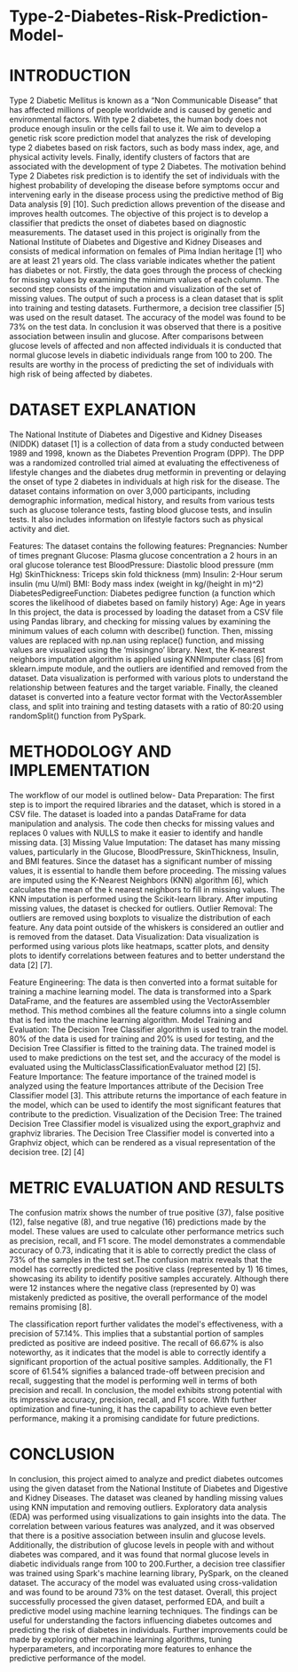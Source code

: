 # Type-2-Diabetes-Risk-Prediction-Model-
 
# INTRODUCTION
Type 2 Diabetic Mellitus is known as a “Non Communicable Disease” that has affected millions of people worldwide and is caused by genetic and environmental factors. With type 2 diabetes, the human body does not produce enough insulin or the cells fail to use it. We aim to develop a genetic risk score prediction model that analyzes the risk of developing type 2 diabetes based on risk factors, such as body mass index, age, and physical activity levels. Finally, identify clusters of factors that are associated with the development of type 2 Diabetes. The motivation behind Type 2 Diabetes risk prediction is to identify the set of individuals with the highest probability of developing the disease before symptoms occur and intervening early in the disease process using the predictive method of Big Data analysis [9] [10]. Such prediction allows prevention of the disease and improves health outcomes.
The objective of this project is to develop a classifier that predicts the onset of diabetes based on diagnostic measurements. The dataset used in this project is originally from the National Institute of Diabetes and Digestive and Kidney Diseases and consists of medical information on females of Pima Indian heritage [1] who are at least 21 years old. The class variable indicates whether the patient has diabetes or not. Firstly, the data goes through the process of checking for missing values by examining the minimum values of each column. The second step consists of the imputation and visualization of the set of missing values. The output of such a process is a clean dataset that is split into training and testing datasets. Furthermore, a decision tree classifier [5] was used on the result dataset. The accuracy of the model was found to be 73% on the test data. In conclusion it was observed that there is a positive association between insulin and glucose. After comparisons between glucose levels of affected and non affected individuals it is conducted that normal glucose levels in diabetic individuals range from 100 to 200. The results are worthy in the process of predicting the set of individuals with high risk of being affected by diabetes.

# DATASET EXPLANATION
The National Institute of Diabetes and Digestive and Kidney Diseases (NIDDK) dataset [1] is a collection of data from a study conducted between 1989 and 1998, known as the Diabetes Prevention Program (DPP). The DPP was a randomized controlled trial aimed at evaluating the effectiveness of lifestyle changes and the diabetes drug metformin in preventing or delaying the onset of type 2 diabetes in individuals at high risk for the disease.
The dataset contains information on over 3,000 participants, including demographic information, medical history, and results from various tests such as glucose tolerance tests, fasting blood glucose tests, and insulin tests. It also includes information on lifestyle factors such as physical activity and diet.
  
Features: The dataset contains the following features:
Pregnancies: Number of times pregnant
Glucose: Plasma glucose concentration a 2 hours in an oral glucose tolerance test BloodPressure: Diastolic blood pressure (mm Hg)
SkinThickness: Triceps skin fold thickness (mm)
Insulin: 2-Hour serum insulin (mu U/ml)
BMI: Body mass index (weight in kg/(height in m)^2)
DiabetesPedigreeFunction: Diabetes pedigree function (a function which scores the likelihood of diabetes based on family history)
Age: Age in years
In this project, the data is processed by loading the dataset from a CSV file using Pandas library, and checking for missing values by examining the minimum values of each column with describe() function. Then, missing values are replaced with np.nan using replace() function, and missing values are visualized using the ‘missingno’ library. Next, the K-nearest neighbors imputation algorithm is applied using KNNImputer class [6] from sklearn.impute module, and the outliers are identified and removed from the dataset. Data visualization is performed with various plots to understand the relationship between features and the target variable. Finally, the cleaned dataset is converted into a feature vector format with the VectorAssembler class, and split into training and testing datasets with a ratio of 80:20 using randomSplit() function from PySpark.

# METHODOLOGY AND IMPLEMENTATION
The workflow of our model is outlined below-
Data Preparation: The first step is to import the required libraries and the dataset, which is stored in a CSV file. The dataset is loaded into a pandas DataFrame for data manipulation and analysis. The code then checks for missing values and replaces 0 values with NULLS to make it easier to identify and handle missing data. [3]
Missing Value Imputation: The dataset has many missing values, particularly in the Glucose, BloodPressure, SkinThickness, Insulin, and BMI features. Since the dataset has a significant number of missing values, it is essential to handle them before proceeding. The missing values are imputed using the K-Nearest Neighbors (KNN) algorithm [6], which calculates the mean of the k nearest neighbors to fill in missing values. The KNN imputation is performed using the Scikit-learn library. After imputing missing values, the dataset is checked for outliers.
Outlier Removal: The outliers are removed using boxplots to visualize the distribution of each feature. Any data point outside of the whiskers is considered an outlier and is removed from the dataset.
Data Visualization: Data visualization is performed using various plots like heatmaps, scatter plots, and density plots to identify correlations between features and to better understand the data [2] [7].

 Feature Engineering: The data is then converted into a format suitable for training a machine learning model. The data is transformed into a Spark DataFrame, and the features are assembled using the VectorAssembler method. This method combines all the feature columns into a single column that is fed into the machine learning algorithm.
Model Training and Evaluation: The Decision Tree Classifier algorithm is used to train the model. 80% of the data is used for training and 20% is used for testing, and the Decision Tree Classifier is fitted to the training data. The trained model is used to make predictions on the test set, and the accuracy of the model is evaluated using the MulticlassClassificationEvaluator method [2] [5].
Feature Importance: The feature importance of the trained model is analyzed using the feature Importances attribute of the Decision Tree Classifier model [3]. This attribute returns the importance of each feature in the model, which can be used to identify the most significant features that contribute to the prediction.
Visualization of the Decision Tree: The trained Decision Tree Classifier model is visualized using the export_graphviz and graphviz libraries. The Decision Tree Classifier model is converted into a Graphviz object, which can be rendered as a visual representation of the decision tree. [2] [4]

# METRIC EVALUATION AND RESULTS
The confusion matrix shows the number of true positive (37), false positive (12), false negative (8), and true negative (16) predictions made by the model. These values are used to calculate other performance metrics such as precision, recall, and F1 score.
The model demonstrates a commendable accuracy of 0.73, indicating that it is able to correctly predict the class of 73% of the samples in the test set.The confusion matrix reveals that the model has correctly predicted the positive class (represented by 1) 16 times, showcasing its ability to identify positive samples accurately. Although there were 12 instances where the negative class (represented by 0) was mistakenly predicted as positive, the overall performance of the model remains promising [8].
  
 The classification report further validates the model's effectiveness, with a precision of 57.14%. This implies that a substantial portion of samples predicted as positive are indeed positive. The recall of 66.67% is also noteworthy, as it indicates that the model is able to correctly identify a significant proportion of the actual positive samples. Additionally, the F1 score of 61.54% signifies a balanced trade-off between precision and recall, suggesting that the model is performing well in terms of both precision and recall.
In conclusion, the model exhibits strong potential with its impressive accuracy, precision, recall, and F1 score. With further optimization and fine-tuning, it has the capability to achieve even better performance, making it a promising candidate for future predictions.

# CONCLUSION
In conclusion, this project aimed to analyze and predict diabetes outcomes using the given dataset from the National Institute of Diabetes and Digestive and Kidney Diseases. The dataset was cleaned by handling missing values using KNN imputation and removing outliers. Exploratory data analysis (EDA) was performed using visualizations to gain insights into the data. The correlation between various features was analyzed, and it was observed that there is a positive association between insulin and glucose levels. Additionally, the distribution of glucose levels in people with and without diabetes was compared, and it was found that normal glucose levels in diabetic individuals range from 100 to 200.Further, a decision tree classifier was trained using Spark's machine learning library, PySpark, on the cleaned dataset. The accuracy of the model was evaluated using cross-validation and was found to be around 73% on the test dataset.
Overall, this project successfully processed the given dataset, performed EDA, and built a predictive model using machine learning techniques. The findings can be useful for understanding the factors influencing diabetes outcomes and predicting the risk of diabetes in individuals. Further improvements could be made by exploring other machine learning algorithms, tuning hyperparameters, and incorporating more features to enhance the predictive performance of the model.